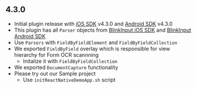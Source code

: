 ## 4.3.0

-  Initial plugin release  with [iOS SDK](https://github.com/BlinkInput/blinkinput-ios)  v4.3.0 and [Android SDK](https://github.com/BlinkInput/blinkinput-android) v4.3.0
-  This plugin has all `Parser` objects from [BlinkInput iOS SDK](https://github.com/BlinkInput/blinkinput-ios) and [BlinkInput Android SDK](https://github.com/BlinkInput/blinkinput-android)
- Use `Parsers` with `FieldByFieldElement` and `FieldByFieldCollection`
- We exported `FieldByField` overlay which is responsible for view hierarchy for Form OCR scannning
	- Initalize it with `FieldByFieldCollection`
- We exported `DocumentCapture` functionality
- Please try out our Sample project
	- Use `initReactNativeDemoApp.sh` script